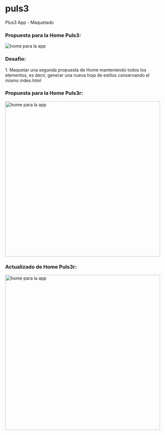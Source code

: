 puls3
=====

Plus3 App - Maquetado

<h3>Propuesta para la Home Puls3:</h3>
<img src="https://raw.github.com/rosinaaa/puls3/master/img/home.png" alt="home para la app">

<h3>Desafio:</h3>
<p>1. Maquetar una segunda propuesta de Home manteniendo todos los elementos, es decir, generar una nueva hoja de estilos conservando el mismo index.html</p>

<h3>Propuesta para la Home Puls3r:</h3>
<img src="http://d13yacurqjgara.cloudfront.net/users/80778/screenshots/1354186/attachments/192710/home-p.jpg" alt="home para la app" width="500px">

<h3>Actualizado de Home Puls3r:</h3>
<img src="https://raw.github.com/rosinaaa/puls3/master/recursos/puls3r.jpg" alt="home para la app" width="500px">